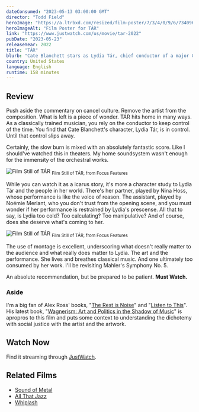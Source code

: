 ```yaml
---
dateConsumed: "2023-05-13 03:00:00 GMT"
director: "Todd Field"
heroImage: "https://a.ltrbxd.com/resized/film-poster/7/3/4/0/9/6/734096-tar-0-230-0-345-crop.jpg?v=e6d8348cff"
heroImageAlt: "Film Poster for TÁR"
link: "https://www.justwatch.com/us/movie/tar-2022"
pubDate: "2023-05-23"
releaseYear: 2022
title: "TÁR"
blurb: "Cate Blanchett stars as Lydia Tár, chief conductor of a major German orchestra. In a strongly, yet still and resounding piece that leaves you contemplating why we stopped tolerating bad people making good art, and if that's ok."
country: United States
language: English
runtime: 158 minutes
---
```


## Review

Push aside the commentary on cancel culture. Remove the artist from the composition. What is left is a piece of wonder. TÁR hits home in many ways. As a classically trained musician, you rely on the conductor to keep control of the time. You find that Cate Blanchett's character, Lydia Tár, is in control. Until that control slips away.

Certainly, the slow burn is mixed with an absolutely fantastic score. Like I should've watched this in theaters. My home soundsystem wasn't enough for the immensity of the orchestral works.

![Film Still of TÁR](https://film-grab.com/wp-content/uploads/photo-gallery/Tar_22.jpg?bwg=1680016802)
<sub>Film Still of TÁR, from Focus Features</sub>

While you can watch it as a icarus story, it's more a character study to Lydia Tár and the people in her world. There's her partner, played by Nina Hoss, whose performance is like the voice of reason. The assistant, played by Noémie Merlant, who you don't trust from the opening scene, and you must wonder if her performance is restrained by Lydia's prescense. All that to say, is Lydia too cold? Too calculating? Too manipulative? And of course, does she deserve what's coming to her.

![Film Still of TÁR](https://film-grab.com/wp-content/uploads/photo-gallery/Tar_03.jpg?bwg=1680016803)
<sub>Film Still of TÁR, from Focus Features</sub>

The use of montage is excellent, underscoring what doesn't really matter to the audience and what really does matter to Lydia. The art and the performance. She lives and breathes classical music. And one ultimately too consumed by her work. I'll be revisiting Mahler's Symphony No. 5.

An absolute recommendation, but be prepared to be patient. **Must Watch.**

### Aside

I'm a big fan of Alex Ross' books, "[The Rest is Noise](https://amzn.to/4236ZLF)" and "[Listen to This](https://amzn.to/422Gwha)". His latest book, "[Wagnerism: Art and Politics in the Shadow of Music](https://amzn.to/45u6wVy)" is apropros to this film and puts some context to understanding the dichotemy with social justice with the artist and the artwork.

## Watch Now

Find it streaming through [JustWatch](https://www.justwatch.com/us/movie/tar-2022).

## Related Films

- [Sound of Metal](https://www.justwatch.com/us/movie/sound-of-metal)
- [All That Jazz](https://www.justwatch.com/us/movie/all-that-jazz)
- [Whiplash](https://www.justwatch.com/us/movie/whiplash)
